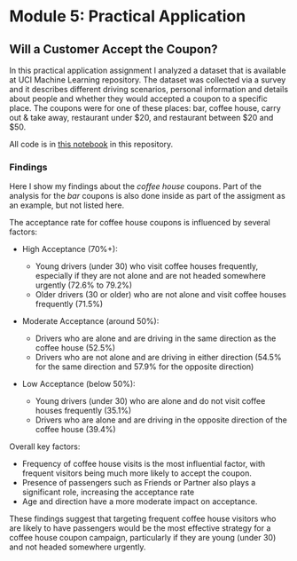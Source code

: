 # Module 5: Practical Application

## Will a Customer Accept the Coupon?

In this practical application assignment I analyzed a dataset that is available at UCI Machine Learning repository. The dataset was collected via a survey and it describes different driving scenarios, personal information and details about people and whether they would accepted a coupon to a specific place. The coupons were for one of these places: bar, coffee house, carry out & take away, restaurant under \$20, and restaurant between \$20 and \$50.

All code is in [this notebook](https://github.com/hpmartins/mlai-ucb-codes/blob/main/practical_applications/module_5/module_5_application.ipynb) in this repository.

### Findings

Here I show my findings about the *coffee house* coupons. Part of the analysis for the *bar* coupons is also done inside as part of the assigment as an example, but not listed here.

The acceptance rate for coffee house coupons is influenced by several factors:

- High Acceptance (70%+):
  - Young drivers (under 30) who visit coffee houses frequently, especially if they are not alone and are not headed somewhere urgently (72.6% to 79.2%)
  - Older drivers (30 or older) who are not alone and visit coffee houses frequently (71.5%)
  
- Moderate Acceptance (around 50%):
  - Drivers who are alone and are driving in the same direction as the coffee house (52.5%)
  - Drivers who are not alone and are driving in either direction (54.5% for the same direction and 57.9% for the opposite direction)

- Low Acceptance (below 50%):
  - Young drivers (under 30) who are alone and do not visit coffee houses frequently (35.1%)
  - Drivers who are alone and are driving in the opposite direction of the coffee house (39.4%)

Overall key factors:

- Frequency of coffee house visits is the most influential factor, with frequent visitors being much more likely to accept the coupon.
- Presence of passengers such as Friends or Partner also plays a significant role, increasing the acceptance rate
- Age and direction have a more moderate impact on acceptance.

These findings suggest that targeting frequent coffee house visitors who are likely to have passengers would be the most effective strategy for a coffee house coupon campaign, particularly if they are young (under 30) and not headed somewhere urgently.

